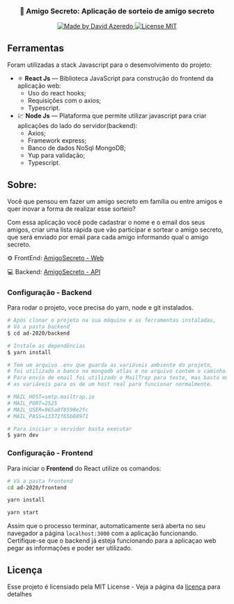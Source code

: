 <h3 align="center"> 🚀 Amigo Secreto: Aplicação de sorteio de amigo secreto</h3>

<p align="center">
  <a href="https://www.linkedin.com/in/david-azeredo/">
    <img alt="Made by David Azeredo" src="https://img.shields.io/badge/made%20by-DavidAzeredo-%2304D361">
  </a>
  <a href="https://opensource.org/licenses/MIT">
    <img src="https://img.shields.io/badge/License-MIT-blue.svg" alt="License MIT">
  </a>
</p>

## Ferramentas
Foram utilizadas a stack Javascript para o desenvolvimento do projeto:

- ⚛️ **React Js** — Biblioteca JavaScript para construção do frontend da aplicação web:
  - Uso do react hooks;
  - Requisições com o axios;
  - Typescript.
- 💹 **Node Js** — Plataforma que permite utilizar javascript para criar aplicações do lado do servidor(backend):
  - Axios;
  - Framework express;
  - Banco de dados NoSql MongoDB;
  - Yup para validação;
  - Typescript.

## Sobre:
<p>Você que pensou em fazer um amigo secreto em família ou entre amigos e quer inovar a forma de realizar esse sorteio?</p>

<p>Com essa aplicação você pode cadastrar o nome e o email dos seus amigos, criar uma lista rápida que vão participar e sortear o amigo secreto, que será enviado por email para cada amigo informando qual o amigo secreto.</p>

<p>⚙ FrontEnd: <a href="https://github.com/Davispc10/ad-2020/tree/master/frontend">AmigoSecreto - Web</a></p>
<p>💻 Backend: <a href="https://github.com/Davispc10/ad-2020/tree/master/backend">AmigoSecreto - API</a></p>

### Configuração - Backend
Para rodar o projeto, voce precisa do yarn, node e git instalados.
```bash
# Após clonar o projeto na sua máquina e as ferramentas instaladas,
# Vá a pasta backend
$ cd ad-2020/backend

# Instale as dependências
$ yarn install

# Tem um arquivo .env que guarda as variáveis ambiente do projeto,
# foi utilizado o banco no mongodb atlas e no arquivo contém o caminho.
# Para envio de email foi utilizado o MailTrap para teste, mas basta mudar
# as variáveis para os de um host real para funcionar normalmente.

# MAIL_HOST=smtp.mailtrap.io
# MAIL_PORT=2525
# MAIL_USER=965a0f8598e2fc
# MAIL_PASS=13372f65b08971

# Para iniciar o servidor basta executar
$ yarn dev
```

### Configuração - Frontend
Para iniciar o **Frontend** do React utilize os comandos:
```bash
# Vá a pasta frontend
cd ad-2020/frontend

yarn install

yarn start
```
Assim que o processo terminar, automaticamente será aberta no seu navegador a página `localhost:3000` com a aplicação funcionando. Certifique-se que o backend já esteja funcionando para a aplicaçao web pegar as informações e poder ser utilizado.

## Licença

Esse projeto é licensiado pela MIT License - Veja a página da [licença](https://opensource.org/licenses/MIT) para detalhes
